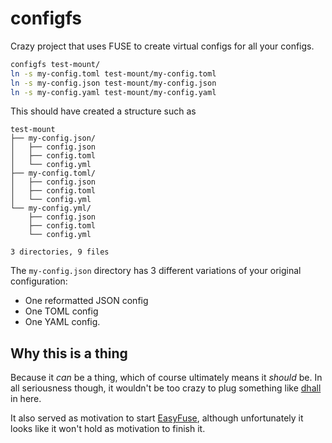 # configfs

Crazy project that uses FUSE to create virtual configs for all your
configs.

```sh
configfs test-mount/
ln -s my-config.toml test-mount/my-config.toml
ln -s my-config.json test-mount/my-config.json
ln -s my-config.yaml test-mount/my-config.yaml
```

This should have created a structure such as

```
test-mount
├── my-config.json/
│   ├── config.json
│   ├── config.toml
│   └── config.yml
├── my-config.toml/
│   ├── config.json
│   ├── config.toml
│   └── config.yml
└── my-config.yml/
    ├── config.json
    ├── config.toml
    └── config.yml

3 directories, 9 files
```

The `my-config.json` directory has 3 different variations of your
original configuration:

- One reformatted JSON config
- One TOML config
- One YAML config.

## Why this is a thing

Because it *can* be a thing, which of course ultimately means it
*should* be. In all seriousness though, it wouldn't be too crazy to
plug something like [dhall](https://dhall-lang.org/) in here.

It also served as motivation to start
[EasyFuse](https://gitlab.com/jD91mZM2/easyfuse), although
unfortunately it looks like it won't hold as motivation to finish it.
